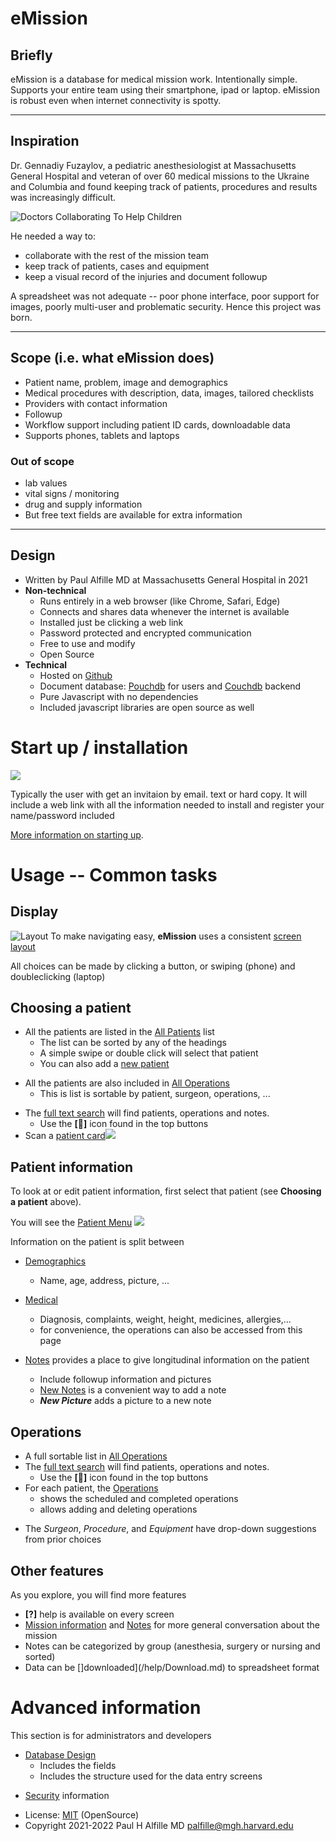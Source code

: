 # eMission

## Briefly
eMission is a database for medical mission work. Intentionally simple. Supports your entire team using their smartphone, ipad or laptop. eMission is robust even when internet connectivity is spotty.

----------------------

## Inspiration
Dr. Gennadiy Fuzaylov, a pediatric anesthesiologist at Massachusetts General Hospital and veteran of over 60 medical missions to the Ukraine and  Columbia and found keeping track of patients, procedures and results was increasingly difficult. 

![[Doctors Collaborating To Help Children](http://dcthc.org)](images/dctohc.png)

He needed a way to:

* collaborate with the rest of the mission team
* keep track of patients, cases and equipment
* keep a visual record of the injuries and document followup


A spreadsheet was not adequate -- poor phone interface, poor support for images, poorly multi-user and problematic security. Hence this project was born.

------------------------------

## Scope (i.e. what eMission does)

- Patient name, problem, image and demographics
- Medical procedures with description, data, images, tailored checklists
- Providers with contact information
- Followup
- Workflow support including patient ID cards, downloadable data
- Supports phones, tablets and laptops

### Out of scope
- lab values 
- vital signs / monitoring
- drug and supply information
- But free text fields are available for extra information

----------------

## Design
* Written by Paul Alfille MD at Massachusetts General Hospital in 2021
* __Non-technical__
  * Runs entirely in a web browser (like Chrome, Safari, Edge)
  * Connects and shares data whenever the internet is available
  * Installed just be clicking a web link
  * Password protected and encrypted communication
  * Free to use and modify
  * Open Source
* __Technical__
  * Hosted on [Github](https://github.com/alfille/emission)
  * Document database: [Pouchdb](https://pouchdb.com/) for users and [Couchdb](https://couchdb.apache.org/) backend
  * Pure Javascript with no dependencies
  * Included javascript libraries are open source as well

# Start up / installation

![](images/printUser.png)

Typically the user with get an invitaion by email. text or hard copy. It will include a web link with all the information needed to install and register your name/password included

[More information on starting up](/help/Start.md).

# Usage -- Common tasks

## Display

![Layout](/images/GeneralLayout1.png)
To make navigating easy, __eMission__ uses a consistent [screen layout](/help/GeneralLayout.md)

All choices can be made by clicking a button, or swiping (phone) and doubleclicking (laptop)

## Choosing a patient

* All the patients are listed in the [All Patients](/help/AllPateints.md) list
  * The list can be sorted by any of the headings
  * A simple swipe or double click will select that patient
  * You can also add a [new patient](/help/PatientNew.md)
+ All the patients are also included in [All Operations](/help/AllOperations.md)
  + This is list is sortable by patient, surgeon, operations, ...
* The [full text search](/help/SearchList.md) will find patients, operations and notes.
  * Use the __[&#x1F50E;&#xFE0E;]__ icon found in the top buttons
* Scan a [patient card](/help/PatientCard.md)![](/images/PrintCard.png)

## Patient information

To look at or edit patient information, first select that patient (see __Choosing a patient__ above).

You will see the [Patient Menu](/help/PatientPhoto.md)
![](/images/PatientMenu.png)

Information on the patient is split between

* [Demographics](/help/PatientDemographics.md)
  * Name, age, address, picture, ...

* [Medical](/help/PatientMedical.md)
  * Diagnosis, complaints, weight, height, medicines, allergies,...
  * for convenience, the operations can also be accessed from this page
* [Notes](/help/NoteList.md) provides a place to give longitudinal information on the patient
  * Include followup information and pictures
  * [New Notes](/help/NoteNew.md) is a convenient way to add a note
  * *__New Picture__* adds a picture to a new note
   
## Operations

* A full sortable list in [All Operations](/help/AllOperations.md)
* The [full text search](/help/SearchList.md) will find patients, operations and notes.
  * Use the __[&#x1F50E;&#xFE0E;]__ icon found in the top buttons
* For each patient, the [Operations](/help/OperationList.md) 
  * shows the scheduled and completed operations
  * allows adding and deleting operations
+ The *Surgeon*, *Procedure*, and *Equipment* have drop-down suggestions from prior choices

## Other features

As you explore, you will find more features

* __[?]__ help is available on every screen
* [Mission information](/help/MissionInfo.md) and [Notes](/help/MissionList.md) for more general conversation about the mission
* Notes can be categorized by group (anesthesia, surgery or nursing and sorted)
* Data can be []downloaded](/help/Download.md) to spreadsheet format

# Advanced information 

This section is for administrators and developers

* [Database Design](/help/Schema.md)
  * Includes the fields
  * Includes the structure used for the data entry screens
+ [Security](/help/secure.md) information
* License: [MIT](https://mit-license.org) (OpenSource)
*  Copyright 2021-2022 Paul H Alfille MD palfille@mgh.harvard.edu





  

